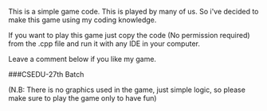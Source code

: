 This is a simple game code. This is played by many of us. So i've decided to make this game using my coding knowledge.

If you want to play this game just copy the code (No permission required) from the .cpp file and run it with any IDE in your computer.

Leave a comment below if you like my game.

###CSEDU-27th Batch

(N.B: There is no graphics used in the game, just simple logic, so please make sure to play the game only to have fun)
